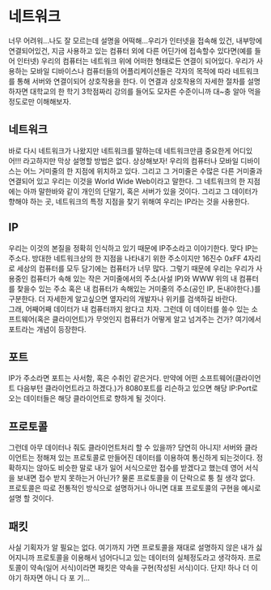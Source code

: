 # 네트워크
너무 어려워...나도 잘 모르는데 설명을 어떡해...우리가 인터넷을 접속해 있건, 내부망에 연결되어있건, 지금 사용하고 있는 컴퓨터 외에 다른 어딘가에 접속할수 있다면(예를 들어 인터넷) 우리의 컴퓨터는 네트워크 위에 어떠한 형태로든 연결이 되어있다. 우리가 사용하는 모바일 디바이스나 컴퓨터들의 어플리케이션들은 각자의 목적에 따라 네트워크를 통해 서버와 연결이되어 상호작용을 한다. 이 연결과 상호작용의 자세한 절차를 설명하자면 대학교의 한 학기 3학점짜리 강의를 들어도 모자른 수준이니까 대~충 알아 먹을 정도로만 이해해보자.

## 네트워크
바로 다시 네트워크가 나왔지만 네트워크를 말하는데 네트워크만큼 중요한게 어디있어!!! 라고하지만 막상 설명할 방법은 없다. 상상해보자! 우리의 컴퓨터나 모바일 디바이스는 어느 거미줄의 한 지점에 위치하고 있다. 그리고 그 거미줄은 수많은 다른 거미줄과 연결되어 있고 우리는 이것을 World Wide Web이라고 말한다. 그 네트워크의 한 지점에는 아까 말한바와 같이 개인의 단말기, 혹은 서버가 있을 것이다. 그리고 그 데이터가 향해야 하는 곳, 네트워크의 특정 지점을 찾기 위해여 우리는 IP라는 것을 사용한다.

## IP
우리는 이것의 본질을 정확히 인식하고 있기 때문에 IP주소라고 이야기한다. 맞다 IP는 주소다. 방대한 네트워크상의 한 지점을 나타내기 위한 주소이지만 16진수 0xFF 4자리로 세상의 컴퓨터를 모두 담기에는 컴퓨터가 너무 많다. 그렇기 때문에 우리는 우리가 사용중인 컴퓨터가 속해 있는 작은 거미줄에서의 주소(사설 IP)와 WWW 위의 내 컴퓨터를 찾을수 있는 주소 혹은 내 컴퓨터가 속해있는 거미줄의 주소(공인 IP, 돈내야한다.)를 구분한다. 더 자세한게 알고싶으면 옆자리의 개발자나 위키를 검색하길 바란다.<br />
그래, 어째어째 데이터가 내 컴퓨터까지 왔다고 치자. 그런데 이 데이터를 쓸수 있는 소프트웨어(혹은 클라이언트)가 무엇인지 컴퓨터가 어떻게 알고 넘겨주는 건가? 여기에서 포트라는 개념이 등장한다.

## 포트
IP가 주소라면 포트는 사서함, 혹은 수취인 같은거다. 만약에 어떤 소프트웨어(클라이언트 다음부턴 클라이언트라고 하겠다.)가 8080포트를 리슨하고 있으면 해당 IP:Port로 오는 데이터들은 해당 클라이언트로 향하게 될 것이다.

## 프로토콜
그런데 아무 데이터나 줘도 클라이언트처리 할 수 있을까? 당연히 아니지! 서버와 클라이언트는 정해져 있는 프로토콜로 만들어진 데이터를 이용하여 통신하게 되는것이다. 정확하지는 않아도 비슷한 말로 내가 일어 서식으로만 접수를 받겠다고 했는데 영어 서식을 보내면 접수 받지 못하는거 아닌가? 물론 프로토콜을 이 단락으로 퉁 칠 생각 없다. 프로토콜은 따로 전통적인 방식으로 설명하거나 아니면 대표 프로토콜의 구현을 예시로 설명 할 것이다.

## 패킷
사실 기획자가 알 필요는 없다. 여기까지 가면 프로토콜을 재대로 설명하지 않은 내가 싫어지니까 프로토콜을 이용해서 넘어다니고 있는 데이터의 실체정도라고 생각하자. 프로토콜이 약속(일어 서식)이라면 패킷은 약속을 구현(작성된 서식)이다. 단지! 하나 더 이야기 하자면 아니 다 포 기...
